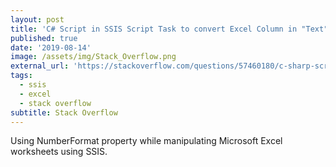 ```yaml
---
layout: post
title: 'C# Script in SSIS Script Task to convert Excel Column in "Text" Format to "General"'
published: true
date: '2019-08-14'
image: /assets/img/Stack_Overflow.png
external_url: 'https://stackoverflow.com/questions/57460180/c-sharp-script-in-ssis-script-task-to-convert-excel-column-in-text-format-to/57503046#57503046'
tags:
  - ssis
  - excel
  - stack overflow
subtitle: Stack Overflow
---
```

Using NumberFormat property while manipulating Microsoft Excel worksheets using SSIS.
